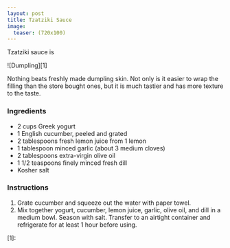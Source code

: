 ```yaml
---
layout: post
title: Tzatziki Sauce
image:
  teaser: (720x100)
---
```


Tzatziki sauce is 

![Dumpling][1]

Nothing beats freshly made dumpling skin. Not only is it easier to wrap the filling than the store bought ones, but it is much tastier and has more texture to the taste.

### Ingredients
- 2 cups Greek yogurt
- 1 English cucumber, peeled and grated
- 2 tablespoons fresh lemon juice from 1 lemon
- 1 tablespoon minced garlic (about 3 medium cloves)
- 2 tablespoons extra-virgin olive oil
- 1 1/2 teaspoons finely minced fresh dill
- Kosher salt

### Instructions
1. Grate cucumber and squeeze out the water with paper towel.
1. Mix together yogurt, cucumber, lemon juice, garlic, olive oil, and dill in a medium bowl. Season with salt. Transfer to an airtight container and refrigerate for at least 1 hour before using.

[1]: 
